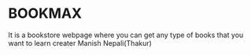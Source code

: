 # BOOKMAX
It is a bookstore webpage where you can get any type of books that you want to learn
creater Manish Nepali(Thakur)
